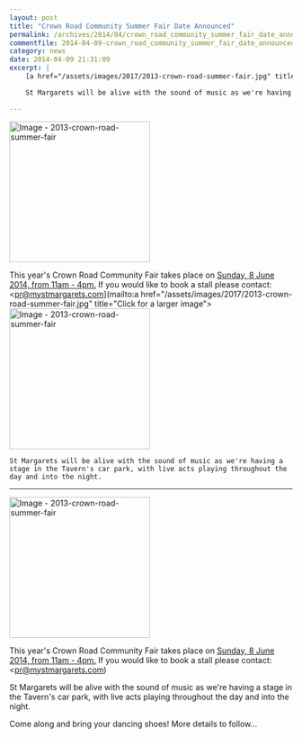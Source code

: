 ```yaml
---
layout: post
title: "Crown Road Community Summer Fair Date Announced"
permalink: /archives/2014/04/crown_road_community_summer_fair_date_announced.html
commentfile: 2014-04-09-crown_road_community_summer_fair_date_announced
category: news
date: 2014-04-09 21:31:09
excerpt: |
    [a href="/assets/images/2017/2013-crown-road-summer-fair.jpg" title="Click for a larger image"><img src="/assets/images/2017/2013-crown-road-summer-fair-thumb.jpg" width="250" alt="Image - 2013-crown-road-summer-fair"  class="photo right"/></a>

    St Margarets will be alive with the sound of music as we're having a stage in the Tavern's car park, with live acts playing throughout the day and into the night.

---
```


<a href="/assets/images/2017/2013-crown-road-summer-fair.jpg" title="Click for a larger image"><img src="/assets/images/2017/2013-crown-road-summer-fair-thumb.jpg" width="250" alt="Image - 2013-crown-road-summer-fair"  class="photo right"/></a>

This year's Crown Road Community Fair takes place on [Sunday, 8 June 2014, from 11am - 4pm.](/event/fair/200705144416) If you would like to book a stall please contact: <pr@mystmargarets.com](mailto:a href="/assets/images/2017/2013-crown-road-summer-fair.jpg" title="Click for a larger image"><img src="/assets/images/2017/2013-crown-road-summer-fair-thumb.jpg" width="250" alt="Image - 2013-crown-road-summer-fair"  class="photo right"/></a>

    St Margarets will be alive with the sound of music as we're having a stage in the Tavern's car park, with live acts playing throughout the day and into the night.

---

<a href="/assets/images/2017/2013-crown-road-summer-fair.jpg" title="Click for a larger image"><img src="/assets/images/2017/2013-crown-road-summer-fair-thumb.jpg" width="250" alt="Image - 2013-crown-road-summer-fair"  class="photo right"/></a>

This year's Crown Road Community Fair takes place on [Sunday, 8 June 2014, from 11am - 4pm.](/event/fair/200705144416) If you would like to book a stall please contact: <pr@mystmargarets.com)

St Margarets will be alive with the sound of music as we're having a stage in the Tavern's car park, with live acts playing throughout the day and into the night.

Come along and bring your dancing shoes! More details to follow...
